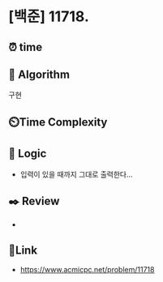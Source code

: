 # [백준] 11718.
 
## ⏰  **time**


## :pushpin: **Algorithm**
구현

## ⏲️**Time Complexity**


## :round_pushpin: **Logic**
-  입력이 있을 때까지 그대로 출력한다... 

## :black_nib: **Review**
- 

## 📡**Link**
- https://www.acmicpc.net/problem/11718
